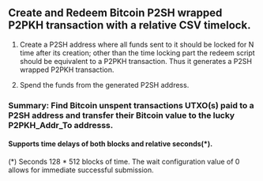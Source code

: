 ## __Create__ and __Redeem__ Bitcoin P2SH wrapped P2PKH transaction with a relative CSV timelock. ##

1. Create a P2SH address where all funds sent to it should be locked for N time after its creation; other than the time locking part the redeem script should be equivalent to a P2PKH transaction. Thus it generates a P2SH wrapped P2PKH transaction.

2. Spend the funds from the generated P2SH address.

### Summary: Find Bitcoin unspent transactions UTXO(s) paid to a P2SH address and transfer their Bitcoin value to the lucky P2PKH_Addr_To addresss. ###
#### Supports time delays of both blocks and relative seconds(*). ####

(*) Seconds 128 * 512 blocks of time. The wait configuration value of 0 allows for immediate successful submission.